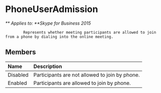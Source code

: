 
# PhoneUserAdmission


_** Applies to: **Skype for Business 2015_

            Represents whether meeting participants are allowed to join from a phone by dialing into the online meeting.
            
## Members



|**Name**|**Description**|
|:-----|:-----|
|Disabled|Participants are not allowed to join by phone.|
|Enabled|Participants are allowed to join by phone.|
